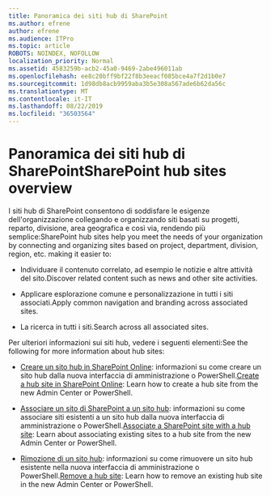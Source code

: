 ```yaml
---
title: Panoramica dei siti hub di SharePoint
ms.author: efrene
author: efrene
ms.audience: ITPro
ms.topic: article
ROBOTS: NOINDEX, NOFOLLOW
localization_priority: Normal
ms.assetid: 4583259b-acb2-45a0-9469-2abe496011ab
ms.openlocfilehash: ee8c20bff9bf22f8b3eeacf085bce4a7f2d1b0e7
ms.sourcegitcommit: 1d98db8acb9959aba3b5e308a567ade6b62da56c
ms.translationtype: MT
ms.contentlocale: it-IT
ms.lasthandoff: 08/22/2019
ms.locfileid: "36503564"
---
```

# <a name="sharepoint-hub-sites-overview"></a><span data-ttu-id="7dc7a-102">Panoramica dei siti hub di SharePoint</span><span class="sxs-lookup"><span data-stu-id="7dc7a-102">SharePoint hub sites overview</span></span>

<span data-ttu-id="7dc7a-103">I siti hub di SharePoint consentono di soddisfare le esigenze dell'organizzazione collegando e organizzando siti basati su progetti, reparto, divisione, area geografica e così via, rendendo più semplice:</span><span class="sxs-lookup"><span data-stu-id="7dc7a-103">SharePoint hub sites help you meet the needs of your organization by connecting and organizing sites based on project, department, division, region, etc. making it easier to:</span></span>

- <span data-ttu-id="7dc7a-104">Individuare il contenuto correlato, ad esempio le notizie e altre attività del sito.</span><span class="sxs-lookup"><span data-stu-id="7dc7a-104">Discover related content such as news and other site activities.</span></span>

- <span data-ttu-id="7dc7a-105">Applicare esplorazione comune e personalizzazione in tutti i siti associati.</span><span class="sxs-lookup"><span data-stu-id="7dc7a-105">Apply common navigation and branding across associated sites.</span></span> 

- <span data-ttu-id="7dc7a-106">La ricerca in tutti i siti.</span><span class="sxs-lookup"><span data-stu-id="7dc7a-106">Search across all associated sites.</span></span>

<span data-ttu-id="7dc7a-107">Per ulteriori informazioni sui siti hub, vedere i seguenti elementi:</span><span class="sxs-lookup"><span data-stu-id="7dc7a-107">See the following for more information about hub sites:</span></span>
- <span data-ttu-id="7dc7a-108">[Creare un sito hub in SharePoint Online](https://docs.microsoft.com/sharepoint/create-hub-site): informazioni su come creare un sito hub dalla nuova interfaccia di amministrazione o PowerShell.</span><span class="sxs-lookup"><span data-stu-id="7dc7a-108">[Create a hub site in SharePoint Online](https://docs.microsoft.com/sharepoint/create-hub-site): Learn how to create a hub site from the new Admin Center or PowerShell.</span></span>

- <span data-ttu-id="7dc7a-109">[Associare un sito di SharePoint a un sito hub](https://support.office.com/article/associate-a-sharepoint-site-with-a-hub-site-ae0009fd-af04-4d3d-917d-88edb43efc05): informazioni su come associare siti esistenti a un sito hub dalla nuova interfaccia di amministrazione o PowerShell.</span><span class="sxs-lookup"><span data-stu-id="7dc7a-109">[Associate a SharePoint site with a hub site](https://support.office.com/article/associate-a-sharepoint-site-with-a-hub-site-ae0009fd-af04-4d3d-917d-88edb43efc05): Learn about associating existing sites to a hub site from the new Admin Center or PowerShell.</span></span>

- <span data-ttu-id="7dc7a-110">[Rimozione di un sito hub](https://docs.microsoft.com/sharepoint/remove-hub-site): informazioni su come rimuovere un sito hub esistente nella nuova interfaccia di amministrazione o PowerShell.</span><span class="sxs-lookup"><span data-stu-id="7dc7a-110">[Remove a hub site](https://docs.microsoft.com/sharepoint/remove-hub-site): Learn how to remove an existing hub site in the new Admin Center or PowerShell.</span></span>

